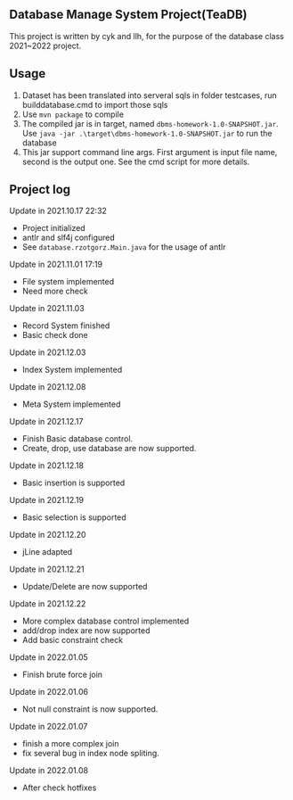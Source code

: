 Database Manage System Project(TeaDB)
------------
This project is written by cyk and llh, for the purpose of the database class 2021~2022 project.

## Usage
1. Dataset has been translated into serveral sqls in folder testcases, run builddatabase.cmd to import those sqls
2. Use `mvn package` to compile
3. The compiled jar is in target, named `dbms-homework-1.0-SNAPSHOT.jar`. Use `java -jar .\target\dbms-homework-1.0-SNAPSHOT.jar` to run the database
4. This jar support command line args. First argument is input file name, second is the output one. See the cmd script for more details.

## Project log

Update in 2021.10.17 22:32
- Project initialized
- antlr and slf4j configured
- See ```database.rzotgorz.Main.java``` for the usage of antlr

Update in 2021.11.01 17:19
- File system implemented
- Need more check

Update in 2021.11.03
- Record System finished
- Basic check done

Update in 2021.12.03
- Index System implemented

Update in 2021.12.08
- Meta System implemented

Update in 2021.12.17
- Finish Basic database control.
- Create, drop, use database are now supported.

Update in 2021.12.18
- Basic insertion is supported

Update in 2021.12.19
- Basic selection is supported

Update in 2021.12.20
- jLine adapted

Update in 2021.12.21
- Update/Delete are now supported

Update in 2021.12.22
- More complex database control implemented
- add/drop index are now supported
- Add basic constraint check

Update in 2022.01.05
- Finish brute force join

Update in 2022.01.06
- Not null constraint is now supported.

Update in 2022.01.07
- finish a more complex join
- fix several bug in index node spliting.

Update in 2022.01.08
- After check hotfixes

